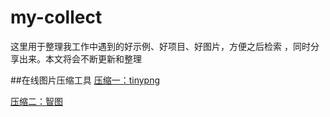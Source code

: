 # my-collect
这里用于整理我工作中遇到的好示例、好项目、好图片，方便之后检索 ，同时分享出来。本文将会不断更新和整理

##在线图片压缩工具
[压缩一：tinypng](https://tinypng.com/)

[压缩二：智图](http://zhitu.isux.us/)
